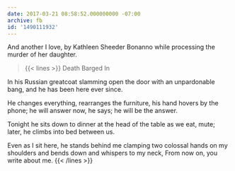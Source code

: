```yaml
---
date: 2017-03-21 08:58:52.000000000 -07:00
archive: fb
id: '1490111932'
---
```


And another I love, by Kathleen Sheeder Bonanno while processing the murder of her daughter.

> {{< lines >}}
Death Barged In

In his Russian greatcoat
slamming open the door 
with an unpardonable bang,
and he has been here ever since.

He changes everything,
rearranges the furniture,
his hand hovers 
by the phone;
he will answer now, he says;
he will be the answer.

Tonight he sits down to dinner
at the head of the table
as we eat, mute;
later, he climbs into bed
between us.
 
Even as I sit here,
he stands behind me
clamping two 
colossal hands on my shoulders
and bends down 
and whispers to my neck,
From now on, 
you write about me.
{{< /lines >}}